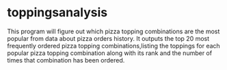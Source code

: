# toppingsanalysis
This program will figure out which pizza topping combinations are the most popular from data about pizza orders history. It outputs the top 20 most frequently ordered pizza topping combinations,listing the toppings for each popular pizza topping combination along with its rank and the number of times that combination has been ordered.

